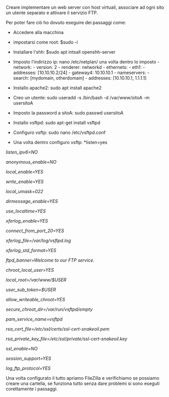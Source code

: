 Creare implementare un web server con host virtuali, associare ad ogni sito un utente separato e attivare
il  servizio FTP.

Per poter fare ciò ho dovuto eseguire dei passaggi come:

- Accedere alla macchina
- impostarsi come root: $sudo -i
- Installare l'shh: $sudo apt intsall openshh-server
- Imposto l'indirizzo ip: nano /etc/netplan/ una volta dentro lo imposto
           - network:
            - version: 2
            - renderer: networkd
            - ethernets:
              - eth1:
                - addresses: [10.10.10.2/24]
                - gateway4: 10.10.10.1
                - nameservers:
                    - search: [mydomain, otherdomain]
                    - addresses: [10.10.10.1, 1.1.1.1]
                    
- Installo apache2: sudo apt install apache2
- Creo un utente: sudo useradd -s /bin/bash -d /var/www/sitoA -m usersitoA
- Imposto la password a sitoA: sudo passwd usersitoA
- Installo vsftpd: sudo apt-get install vsftpd
- Configuro vsftp: sudo nano /etc/vsftpd.conf
- Una volta dentro configuro vsftp: 
*listen=yes

*listen_ipv6=NO*

*anonymous_enable=NO*

*local_enable=YES*

*write_enable=YES*

*local_umask=022*

*dirmessage_enable=YES*

*use_localtime=YES*

*xferlog_enable=YES*

*connect_from_port_20=YES*

*xferlog_file=/var/log/vsftpd.log*

*xferlog_std_format=YES*

*ftpd_banner=Welcome to our  FTP service.*

*chroot_local_user=YES*

*local_root=/var/www/$USER*

*user_sub_token=$USER*

*allow_writeable_chroot=YES*

*secure_chroot_dir=/var/run/vsftpd/empty*

*pam_service_name=vsftpd*

*rsa_cert_file=/etc/ssl/certs/ssl-cert-snakeoil.pem*

*rsa_private_key_file=/etc/ssl/private/ssl-cert-snakeoil.key*

*ssl_enable=NO*

*session_support=YES*

*log_ftp_protocol=YES*


Una volta configurato il tutto apriamo FileZilla e verifichiamo se possiamo creare una cartella, se funziona tutto senza dare problemi si sono eseguti corettamente i passaggi.


 
 









